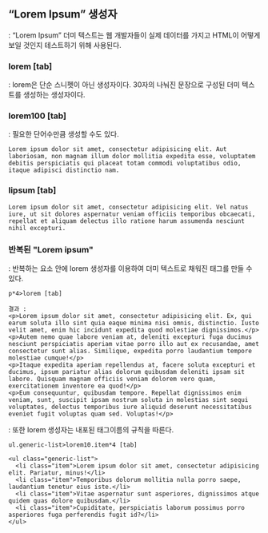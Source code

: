 ## “Lorem Ipsum” 생성자
: “Lorem Ipsum” 더미 텍스트는 웹 개발자들이 실제 데이터를 가지고 HTML이 어떻게 보일 것인지 테스트하기 위해 사용된다.


### lorem [tab]
: lorem은 단순 스니펫이 아닌 생성자이다. 30자의 나눠진 문장으로 구성된 더미 텍스트를 생성하는 생성자이다.<br>

### lorem100 [tab]
: 필요한 단어수만큼 생성할 수도 있다.

~~~
Lorem ipsum dolor sit amet, consectetur adipisicing elit. Aut laboriosam, non magnam illum dolor mollitia expedita esse, voluptatem debitis perspiciatis qui placeat totam commodi voluptatibus odio, itaque adipisci distinctio nam.
~~~

### lipsum [tab]

~~~
Lorem ipsum dolor sit amet, consectetur adipisicing elit. Vel natus iure, ut sit dolores aspernatur veniam officiis temporibus obcaecati, repellat et aliquam delectus illo ratione harum assumenda nesciunt nihil excepturi.
~~~

### 반복된 "Lorem ipsum"
: 반복하는 요소 안에 lorem 생성자를 이용하여 더미 텍스트로 채워진 태그를 만들 수 있다.

~~~
p*4>lorem [tab]

결과 :
<p>Lorem ipsum dolor sit amet, consectetur adipisicing elit. Ex, qui earum soluta illo sint quia eaque minima nisi omnis, distinctio. Iusto velit amet, enim hic incidunt expedita quod molestiae dignissimos.</p>
<p>Autem nemo quae labore veniam at, deleniti excepturi fuga ducimus nesciunt perspiciatis aperiam vitae porro illo aut ex recusandae, amet consectetur sunt alias. Similique, expedita porro laudantium tempore molestiae cumque!</p>
<p>Itaque expedita aperiam repellendus at, facere soluta excepturi et ducimus, ipsum pariatur alias dolorum quibusdam deleniti ipsam sit labore. Quisquam magnam officiis veniam dolorem vero quam, exercitationem inventore ea quod!</p>
<p>Eum consequuntur, quibusdam tempore. Repellat dignissimos enim veniam, sunt, suscipit ipsam nostrum soluta in molestias sint sequi voluptates, delectus temporibus iure aliquid deserunt necessitatibus eveniet fugit voluptas quam sed. Voluptas!</p>
~~~

: 또한 lorem 생성자는 내포된 태그이름의 규칙을 따른다.

~~~
ul.generic-list>lorem10.item*4 [tab]

<ul class="generic-list">
  <li class="item">Lorem ipsum dolor sit amet, consectetur adipisicing elit. Pariatur, minus!</li>
  <li class="item">Temporibus dolorum mollitia nulla porro saepe, laudantium tenetur eius iste.</li>
  <li class="item">Vitae aspernatur sunt asperiores, dignissimos atque quidem quas dolore quibusdam.</li>
  <li class="item">Cupiditate, perspiciatis laborum possimus porro asperiores fuga perferendis fugit id?</li>
</ul>
~~~
